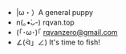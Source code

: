 - |ω・）A general puppy
- n(｡•̀ᴗ-) rqvan.top
- (｢･ω･)｢ rqvanzero@gmail.com
- ∠(ᐛ」∠) It's time to fish!

<!---
RQvan/RQvan is a ✨ special ✨ repository because its `README.md` (this file) appears on your GitHub profile.
You can click the Preview link to take a look at your changes.
--->
